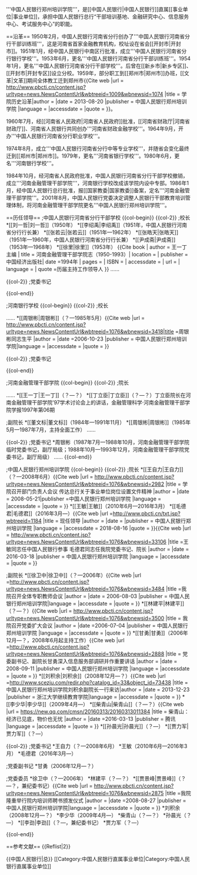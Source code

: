 '''中国人民银行郑州培训学院'''，是[[中国人民银行|中国人民银行]]直属[[事业单位|事业单位]]，承担中国人民银行总行“干部培训基地、金融研究中心、信息服务中心、考试服务中心”的职能。

==沿革==
1950年2月，中国人民银行河南省分行创办了'''中国人民银行河南省分行干部训练班'''，这是河南省首家金融教育机构，校址设在省会[[开封市|开封市]]。1951年1月，经中国人民银行中南区行批准，成立'''中国人民银行河南省分行银行学校'''。1953年6月，更名'''中国人民银行河南省分行干部训练班'''。1954年1月，更名'''中国人民银行河南省分行干部学校'''。后曾在[[新乡市|新乡专区]]、[[开封市|开封专区]]设立分校。1959年，部分职工到[[郑州市|郑州市]]办班，[[文革|文革]]期间全体教工迁到郑州市<ref name=yange>{{Cite web |url = http://www.pbcti.cn/content.jsp?urltype=news.NewsContentUrl&wbtreeid=1009&wbnewsid=1074 |title =  学院历史沿革|author =  |date = 2013-08-20  |publisher = 中国人民银行郑州培训学院 |language =  |accessdate = |quote =  }}</ref>。

1960年7月，经[[河南省人民政府|河南省人民政府]]批准，[[河南省财政厅|河南省财政厅]]、河南省人民银行共同创办'''河南省财政金融学校'''。1964年9月，开办'''中国人民银行河南省分行职业学校'''<ref name=yange/>。

1974年8月，成立'''中国人民银行河南省分行中等专业学校'''，并随省会变化最终迁到[[郑州市|郑州市]]。1979年，更名'''河南省银行学校'''。1980年6月，更名'''河南银行学校'''<ref name=yange/>。

1984年10月，经河南省人民政府批准，中国人民银行河南省分行干部学校撤销，成立'''河南金融管理干部学院'''，河南银行学校改成该学院内设中专部。1986年1月，经中国人民银行总行批准，报[[国家教委|国家教委]]备案，定名'''河南金融管理干部学院'''。2001年8月，中国人民银行党委决定调整人民银行干部教育培训管理体制，将河南金融管理干部学院更名'''中国人民银行郑州培训学院'''<ref name=yange/>。

==历任领导==
;中国人民银行河南省分行干部学校
{{col-begin}}
{{col-2}}
;校长
*[[刘一哲|刘一哲]]（1950年）
*[[李绍禹|李绍禹]]（1951年，中国人民银行河南省分行行长兼）
*[[张若云|张若云]]（1951年—1962年）
*[[张皓天|张皓天]]（1951年—1960年，中国人民银行河南省分行行长兼）
*[[尹成斋|尹成斋]]（1953年—1968年）
*[[徐里|徐里]]（1953年）<ref> {{Cite book | author = 王一丁 主编 | title =  河南金融管理干部学院志（1950-1993）| location =  | publisher =  中国经济出版社| date =1994年  | pages =  | ISBN =  | accessdate =  | url =  | language =  | quote =历届主持工作领导人  }} </ref>
……

{{col-2}}
;党委书记

{{col-end}}

;河南银行学校
{{col-begin}}
{{col-2}}
;校长

……
*[[周银彬|周银彬]]（？—1985年5月）<ref name=zhouyb>{{Cite web |url =  http://www.pbcti.cn/content.jsp?urltype=news.NewsContentUrl&wbtreeid=1076&wbnewsid=3418|title =周银彬同志生平  |author =  |date =2006-10-23  |publisher =  中国人民银行郑州培训学院|language =  |accessdate =  |quote =  }}</ref>

{{col-2}}
;党委书记

{{col-end}}

;河南金融管理干部学院
{{col-begin}}
{{col-2}}
;院长

……
*[[王一丁|王一丁]]（？—？）
*[[丁立臣|丁立臣]]（？—？）<ref>丁立臣院长在河南金融管理干部学院’97学术讨论会上的讲话，金融管理科学·河南金融管理干部学院学报1997年第06期</ref>

;副院长
*[[董文标|董文标]]（1984年—1991年11月）
*[[周银彬|周银彬]]（1985年5月—1987年7月，主持全面工作）<ref name=zhouyb/>
……

{{col-2}}
;党委书记
*周银彬（1987年7月—1988年10月，河南金融管理干部学院临时党委书记，副厅局级；1988年10月—1993年12月，河南金融管理干部学院党委书记，副厅局级）<ref name=zhouyb/>
……
{{col-end}}

;中国人民银行郑州培训学院
{{col-begin}}
{{col-2}}
;院长
*[[王自力|王自力]]（？—2008年6月）<ref name=wzl>{{Cite web |url = http://www.pbcti.cn/content.jsp?urltype=news.NewsContentUrl&wbtreeid=1076&wbnewsid=2982 |title = 学院召开部门负责人会议 传达总行关于事业单位岗位设置文件精神 |author =  |date =  2008-05-21|publisher =中国人民银行郑州培训学院  |language =  |accessdate =  |quote =  }}</ref><ref name=ellliudw/>
*[[王敏|王敏]]（2010年6月—2016年3月）<ref name=wangmao/>
*[[毛德君|毛德君]]（2016年3月—）<ref name=mao>{{Cite web |url =http://www.pbcti.cn/txt.jsp?wbtreeid=1184  |title = 现任领导
 |author =  |date =  |publisher = 中国人民银行郑州培训学院 |language =  |accessdate = 2018-08-16 |quote =  }}</ref><ref name=wangmao>{{Cite web |url = http://www.pbcti.cn/content.jsp?urltype=news.NewsContentUrl&wbtreeid=1076&wbnewsid=33106 |title =王敏同志任中国人民银行参事 毛德君同志任我院党委书记、院长  |author =  |date =  2016-03-18 |publisher = 中国人民银行郑州培训学院 |language =  |accessdate =  |quote =  }}</ref>


;副院长
*[[徐卫中|徐卫中]]（？—2006年）<ref name=xuwzh>{{Cite web |url =http://www.pbcti.cn/content.jsp?urltype=news.NewsContentUrl&wbtreeid=1076&wbnewsid=3484  |title =我院召开全体专职教师会议  |author =  |date = 2006-08-03 |publisher =   中国人民银行郑州培训学院|language =  |accessdate =  |quote =  }}</ref><ref name=ellliudw/>
*[[林建平|林建平]]（？—？）<ref name=ellliudw>{{Cite web |url = http://www.pbcti.cn/content.jsp?urltype=news.NewsContentUrl&wbtreeid=1076&wbnewsid=3500 |title = 我院召开党委扩大会议 |author =  |date =2006-07-04  |publisher = 中国人民银行郑州培训学院 |language =  |accessdate =  |quote =  }}</ref>
*[[甘勇|甘勇]]（2006年12月—？，2008年6月起主持工作）<ref name=gany>{{Cite web |url =http://www.pbcti.cn/content.jsp?urltype=news.NewsContentUrl&wbtreeid=1076&wbnewsid=2888  |title = 党委副书记、副院长甘勇深入信息服务部调研并作重要讲话 |author =  |date = 2008-09-11 |publisher = 中国人民银行郑州培训学院 |language =  |accessdate =  |quote =  }}</ref>
*[[刘积余|刘积余]]（2008年12月—？）<ref>{{Cite web |url =http://www.scezju.com/redir.php?catalog_id=33&object_id=73438  |title =  中国人民银行郑州培训学院刘积余副院长一行来访|author =  |date = 2013-12-23 |publisher =  浙江大学继续教育学院|language =  |accessdate =  |quote =  }}</ref>
*[[李少华|李少华]]（2009年4月—）<ref name=mao/>
*[[柴青山|柴青山]]（？—？）<ref name=chaiqsh>{{Cite web |url = https://new.qq.com/cmsn/20160313/20160313011384 |title = 柴青山：经济已见底，物价也无忧 |author =  |date =2016-03-13  |publisher = 腾讯 |language =  |accessdate =  |quote =  }}</ref>
*[[孙晨光|孙晨光]]（？—）<ref name=mao/>
*[[贾力军|贾力军]]（？—）<ref name=mao/>

{{col-2}}
;党委书记
*王自力（？—2008年6月）<ref name=wzl/><ref name=ellliudw/>
*王敏（2010年6月—2016年3月）<ref name=wangmao/>
*毛德君（2016年3月—）<ref name=mao/><ref name=wangmao/>

;党委副书记
*甘勇（2006年12月—？）<ref name=gany/>

;党委委员
*徐卫中（？—2006年）<ref name=xuwzh/><ref name=ellliudw/>
*林建平（？—？）<ref name=ellliudw/>
*[[贾景峰|贾景峰]]（？—？，兼纪委书记）<ref>{{Cite web |url = http://www.pbcti.cn/content.jsp?urltype=news.NewsContentUrl&wbtreeid=1076&wbnewsid=2875 |title =我院隆重举行院内培训师聘书颁发仪式  |author =  |date =2008-08-27  |publisher =  中国人民银行郑州培训学院|language =  |accessdate =  |quote =  }}</ref><ref name=ellliudw/>
*刘积余（2008年12月—？）
*李少华（2009年4月—）<ref name=mao/>
*柴青山（？—？）<ref name=chaiqsh/>
*孙晨光（？—）<ref name=mao/>
*[[李劲|李劲]]（？—，兼纪委书记）<ref name=mao/>
*贾力军（？—）<ref name=mao/>

{{col-end}}

==参考文献==
{{Reflist|2}}

{{中国人民银行|总}}
[[Category:中国人民银行直属事业单位|Category:中国人民银行直属事业单位]]